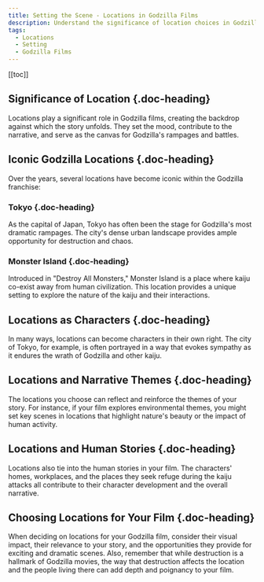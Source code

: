 ```yaml
---
title: Setting the Scene - Locations in Godzilla Films
description: Understand the significance of location choices in Godzilla films and how they contribute to the narrative.
tags:
  - Locations
  - Setting
  - Godzilla Films
---
```


[[toc]]

## Significance of Location {.doc-heading}

Locations play a significant role in Godzilla films, creating the backdrop against which the story unfolds. They set the mood, contribute to the narrative, and serve as the canvas for Godzilla's rampages and battles.

## Iconic Godzilla Locations {.doc-heading}

Over the years, several locations have become iconic within the Godzilla franchise:

### Tokyo {.doc-heading}

As the capital of Japan, Tokyo has often been the stage for Godzilla's most dramatic rampages. The city's dense urban landscape provides ample opportunity for destruction and chaos.

### Monster Island {.doc-heading}

Introduced in "Destroy All Monsters," Monster Island is a place where kaiju co-exist away from human civilization. This location provides a unique setting to explore the nature of the kaiju and their interactions.

## Locations as Characters {.doc-heading}

In many ways, locations can become characters in their own right. The city of Tokyo, for example, is often portrayed in a way that evokes sympathy as it endures the wrath of Godzilla and other kaiju.

## Locations and Narrative Themes {.doc-heading}

The locations you choose can reflect and reinforce the themes of your story. For instance, if your film explores environmental themes, you might set key scenes in locations that highlight nature's beauty or the impact of human activity.

## Locations and Human Stories {.doc-heading}

Locations also tie into the human stories in your film. The characters' homes, workplaces, and the places they seek refuge during the kaiju attacks all contribute to their character development and the overall narrative.

## Choosing Locations for Your Film {.doc-heading}

When deciding on locations for your Godzilla film, consider their visual impact, their relevance to your story, and the opportunities they provide for exciting and dramatic scenes. Also, remember that while destruction is a hallmark of Godzilla movies, the way that destruction affects the location and the people living there can add depth and poignancy to your film.
